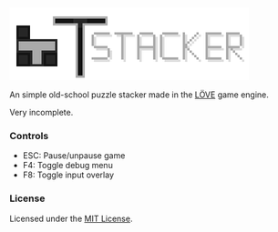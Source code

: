 ![Game logo](./assets/textures/logo.png)

An simple old-school puzzle stacker made in the [LÖVE](https://www.love2d.org) game engine.

Very incomplete.

### Controls

- ESC: Pause/unpause game
- F4: Toggle debug menu
- F8: Toggle input overlay

### License

Licensed under the [MIT License](./LICENSE.md).